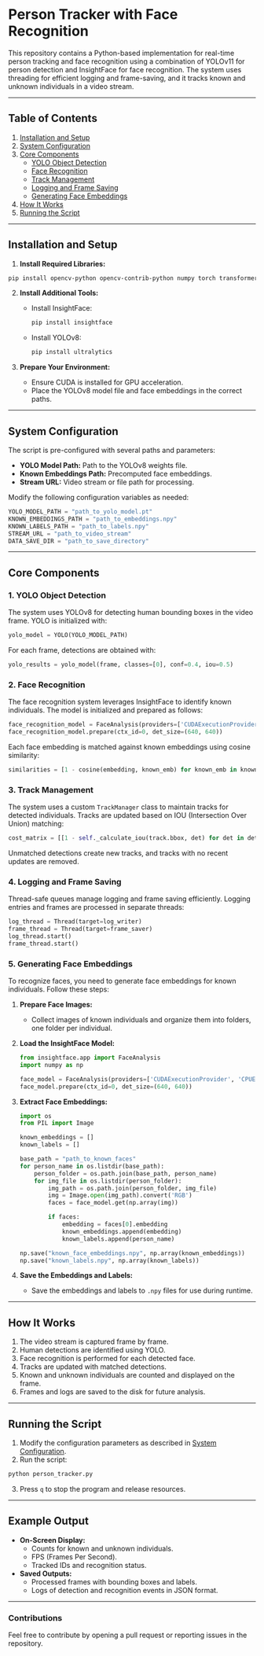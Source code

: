 # Person Tracker with Face Recognition

This repository contains a Python-based implementation for real-time person tracking and face recognition using a combination of YOLOv11 for person detection and InsightFace for face recognition. The system uses threading for efficient logging and frame-saving, and it tracks known and unknown individuals in a video stream.

---

## **Table of Contents**
1. [Installation and Setup](#installation-and-setup)
2. [System Configuration](#system-configuration)
3. [Core Components](#core-components)
   - [YOLO Object Detection](#yolo-object-detection)
   - [Face Recognition](#face-recognition)
   - [Track Management](#track-management)
   - [Logging and Frame Saving](#logging-and-frame-saving)
   - [Generating Face Embeddings](#generating-face-embeddings)
4. [How It Works](#how-it-works)
5. [Running the Script](#running-the-script)

---

## **Installation and Setup**

1. **Install Required Libraries:**

```bash
pip install opencv-python opencv-contrib-python numpy torch transformers scipy insightface ultralytics
```

2. **Install Additional Tools:**
   - Install InsightFace:
     ```bash
     pip install insightface
     ```
   - Install YOLOv8:
     ```bash
     pip install ultralytics
     ```

3. **Prepare Your Environment:**
   - Ensure CUDA is installed for GPU acceleration.
   - Place the YOLOv8 model file and face embeddings in the correct paths.

---

## **System Configuration**

The script is pre-configured with several paths and parameters:
- **YOLO Model Path:** Path to the YOLOv8 weights file.
- **Known Embeddings Path:** Precomputed face embeddings.
- **Stream URL:** Video stream or file path for processing.

Modify the following configuration variables as needed:

```python
YOLO_MODEL_PATH = "path_to_yolo_model.pt"
KNOWN_EMBEDDINGS_PATH = "path_to_embeddings.npy"
KNOWN_LABELS_PATH = "path_to_labels.npy"
STREAM_URL = "path_to_video_stream"
DATA_SAVE_DIR = "path_to_save_directory"
```

---

## **Core Components**

### **1. YOLO Object Detection**

The system uses YOLOv8 for detecting human bounding boxes in the video frame. YOLO is initialized with:

```python
yolo_model = YOLO(YOLO_MODEL_PATH)
```

For each frame, detections are obtained with:

```python
yolo_results = yolo_model(frame, classes=[0], conf=0.4, iou=0.5)
```

### **2. Face Recognition**

The face recognition system leverages InsightFace to identify known individuals. The model is initialized and prepared as follows:

```python
face_recognition_model = FaceAnalysis(providers=['CUDAExecutionProvider', 'CPUExecutionProvider'])
face_recognition_model.prepare(ctx_id=0, det_size=(640, 640))
```

Each face embedding is matched against known embeddings using cosine similarity:

```python
similarities = [1 - cosine(embedding, known_emb) for known_emb in known_embeddings]
```

### **3. Track Management**

The system uses a custom `TrackManager` class to maintain tracks for detected individuals. Tracks are updated based on IOU (Intersection Over Union) matching:

```python
cost_matrix = [[1 - self._calculate_iou(track.bbox, det) for det in detections] for track in self.tracks]
```

Unmatched detections create new tracks, and tracks with no recent updates are removed.

### **4. Logging and Frame Saving**

Thread-safe queues manage logging and frame saving efficiently. Logging entries and frames are processed in separate threads:

```python
log_thread = Thread(target=log_writer)
frame_thread = Thread(target=frame_saver)
log_thread.start()
frame_thread.start()
```

### **5. Generating Face Embeddings**

To recognize faces, you need to generate face embeddings for known individuals. Follow these steps:

1. **Prepare Face Images:**
   - Collect images of known individuals and organize them into folders, one folder per individual.

2. **Load the InsightFace Model:**
   ```python
   from insightface.app import FaceAnalysis
   import numpy as np

   face_model = FaceAnalysis(providers=['CUDAExecutionProvider', 'CPUExecutionProvider'])
   face_model.prepare(ctx_id=0, det_size=(640, 640))
   ```

3. **Extract Face Embeddings:**
   ```python
   import os
   from PIL import Image

   known_embeddings = []
   known_labels = []

   base_path = "path_to_known_faces"
   for person_name in os.listdir(base_path):
       person_folder = os.path.join(base_path, person_name)
       for img_file in os.listdir(person_folder):
           img_path = os.path.join(person_folder, img_file)
           img = Image.open(img_path).convert('RGB')
           faces = face_model.get(np.array(img))

           if faces:
               embedding = faces[0].embedding
               known_embeddings.append(embedding)
               known_labels.append(person_name)

   np.save("known_face_embeddings.npy", np.array(known_embeddings))
   np.save("known_labels.npy", np.array(known_labels))
   ```

4. **Save the Embeddings and Labels:**
   - Save the embeddings and labels to `.npy` files for use during runtime.

---

## **How It Works**

1. The video stream is captured frame by frame.
2. Human detections are identified using YOLO.
3. Face recognition is performed for each detected face.
4. Tracks are updated with matched detections.
5. Known and unknown individuals are counted and displayed on the frame.
6. Frames and logs are saved to the disk for future analysis.

---

## **Running the Script**

1. Modify the configuration parameters as described in [System Configuration](#system-configuration).
2. Run the script:

```bash
python person_tracker.py
```

3. Press `q` to stop the program and release resources.

---

## **Example Output**
- **On-Screen Display:**
  - Counts for known and unknown individuals.
  - FPS (Frames Per Second).
  - Tracked IDs and recognition status.
- **Saved Outputs:**
  - Processed frames with bounding boxes and labels.
  - Logs of detection and recognition events in JSON format.

---

### **Contributions**
Feel free to contribute by opening a pull request or reporting issues in the repository.
